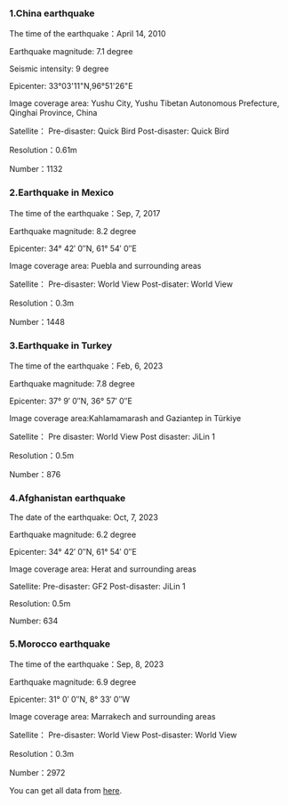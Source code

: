 ### 1.China earthquake
The time of the earthquake：April 14, 2010

Earthquake magnitude: 7.1 degree

Seismic intensity: 9 degree

Epicenter: 33°03'11"N,96°51'26"E

Image coverage area: Yushu City, Yushu Tibetan Autonomous Prefecture, Qinghai Province, China

Satellite：
Pre-disaster: Quick Bird
Post-disaster: Quick Bird

Resolution：0.61m

Number：1132


### 2.Earthquake in Mexico
The time of the earthquake：Sep, 7, 2017

Earthquake magnitude: 8.2 degree

Epicenter: 34° 42′ 0″N, 61° 54′ 0″E

Image coverage area: Puebla and surrounding areas

Satellite：
Pre-disaster: World View
Post-disater: World View

Resolution：0.3m

Number：1448


### 3.Earthquake in Turkey
The time of the earthquake：Feb, 6, 2023

Earthquake magnitude: 7.8 degree

Epicenter: 37° 9′ 0″N, 36° 57′ 0″E

Image coverage area:Kahlamamarash and Gaziantep in Türkiye

Satellite：
Pre disaster:  World View
Post disaster: JiLin 1

Resolution：0.5m

Number：876


### 4.Afghanistan earthquake
The date of the earthquake: Oct, 7, 2023

Earthquake magnitude: 6.2 degree

Epicenter: 34° 42′ 0″N, 61° 54′ 0″E

Image coverage area: Herat and surrounding areas

Satellite:
Pre-disaster: GF2
Post-disaster: JiLin 1

Resolution: 0.5m

Number: 634


### 5.Morocco earthquake
The time of the earthquake：Sep, 8, 2023

Earthquake magnitude: 6.9 degree

Epicenter: 31° 0′ 0″N, 8° 33′ 0″W

Image coverage area: Marrakech and surrounding areas

Satellite：
Pre-disaster: World View
Post-disaster: World View

Resolution：0.3m

Number：2972

You can get all data from [here](https://zenodo.org/records/11241134).

